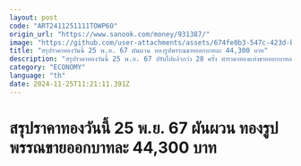 ```yaml
---
layout: post
code: "ART2411251111TOWP6O"
origin_url: "https://www.sanook.com/money/931387/"
image: "https://github.com/user-attachments/assets/674fe0b3-547c-423d-bc2e-79aedca63fb6"
title: "สรุปราคาทองวันนี้ 25 พ.ย. 67 ผันผวน ทองรูปพรรณขายออกบาทละ 44,300 บาท"
description: "สรุปราคาทองวันนี้ 25 พ.ย. 67 ปรับไปแล้วกว่า 28 ครั้ง ทำราคาทองแท่งขายออกบาทละ 43,800 บาท รูปพรรณในขายออกบาทละ 44,300 บาท"
category: "ECONOMY"
language: "th"
date: 2024-11-25T11:21:11.391Z
---
```


# สรุปราคาทองวันนี้ 25 พ.ย. 67 ผันผวน ทองรูปพรรณขายออกบาทละ 44,300 บาท
